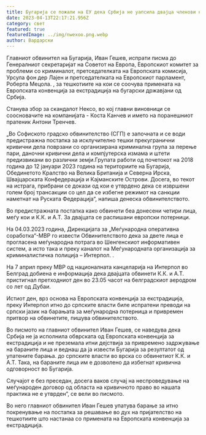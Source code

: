```yaml
---
title: Бугарија се пожали на ЕУ дека Србија не уапсила двајца членови на Нексо
date: 2023-04-13T22:17:21.956Z
category: свет
featured: true
featuredImage: ../img/nwexoo.png.webp
author: Вардарски
---
```


Главниот обвинител на Бугарија, Иван Гешев, испрати писма до Генералниот секретаријат на Советот на Европа, Европскиот комитет за проблеми со криминалот, претседателката на Европската комисија, Урсула фон дер Лајен и претседателката на Европскиот парламент, Роберта Мецола. , за тешкотиите на кои се соочува примената на Европската конвенција за екстрадиција на бугарски државјани од Србија.

Станува збор за скандалот Нексо, во кој главни виновници се соосновачите на компанијата - Коста Канчев и името на поранешниот пратеник Антони Тренчев.

„Во Софиското градско обвинителство (СГП) е започната и се води предистражна постапка за исклучително тешки прекугранични кривични дела поврзани со организирана криминална група за перење пари, даночни кривични дела и компјутерска измама и штети предизвикани во различни земји.Групата работи од почетокот на 2018 година до 12 јануари 2023 година на териториите на Бугарија, Обединетото Кралство на Велика Британија и Северна Ирска, Швајцарската Конфедерација и Кајманските Острови. Досега, во текот на истрага, прибрани се докази од кои е утврдено дека се извршени голем број трансакции со цел да се избегне режимот на санкции наметнат на Руската Федерација“, напиша денеска обвинителството.

Во предистражната постапка како обвинети беа донесени четири лица, меѓу кои и К.К. и А.Т. За двајцата се распишани европски потерници.

На 04.03.2023 година, Дирекцијата за „Меѓународна оперативна соработка“-МВР го извести Обвинителството дека за двете лица е прогласена меѓународна потрага во Шенгенскиот информативен систем, а исто така и преку каналот на Меѓународната организација за криминалистичка полиција – Интерпол. .

На 7 април преку МВР од националната канцеларија на Интерпол во Белград добиена е информација дека двајцата обвинети К.К. и А.Т. пристигнал претходниот ден во 23.05 часот на белградскиот аеродром со лет од Дубаи.

Истиот ден, врз основа на Европската конвенција за екстрадиција, преку Интерпол итно до српските власти биле испратени преводи на српски јазик на барањата за меѓународна потерница и привремен притвор на обвинетите, пишува обвинителството.

Во писмото на главниот обвинител Иван Гешев, се наведува дека Србија не ја исполнила обврската од Европската конвенција за екстрадиција и не преземала итни дејствија за привремено задржување на бараните лица и веднаш да ја извести Бугарија за резултатот од упатените барања. до српските власти во врска со обвинетиот К.К. и А.Т. Така, на бараните лица им е дозволено да избегнат кривична одговорност во Бугарија.

Случајот е без преседан, досега ваков случај на неспроведување на меѓународен договор од областа на кривичното право во нашата практика не е утврден“, се вели во писмото.

Во него главниот обвинител Иван Гешев упатува барање за итно покренување на постапка за решавање во дух на пријателство на тешкотиите што настанаа со примената на Европската конвенција за екстрадиција.
